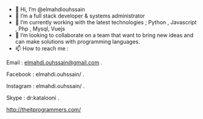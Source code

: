 - 👋 Hi, I’m @elmahdiouhssain
- 👀 I’m a full stack developer & systems administrator
- 🌱 I’m currently working with the latest technologies ; Python , Javascript , Php , Mysql, Vuejs
- 💞️ I’m looking to collaborate on a team that want to bring new ideas and can make solutions with programming languages. 
- 📫 How to reach me : 

Email : elmahdi.ouhssain@gmail.com .

Facebook : elmahdi.ouhssain/ .

Instagram : elmahdi.ouhssain/ .

Skype : dr:katalooni .

http://theitprogrammers.com/

<!---
elmahdiouhssain/elmahdiouhssain is a ✨ special ✨ repository because its `README.md` (this file) appears on your GitHub profile.
You can click the Preview link to take a look at your changes.
--->
